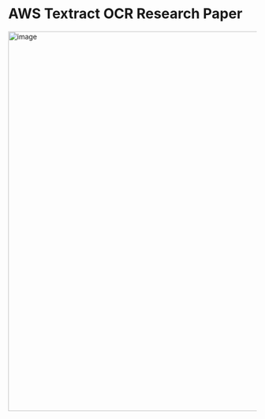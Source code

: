 # AWS Textract OCR Research Paper


<img width="870" height="770" alt="image" src="https://github.com/user-attachments/assets/ef57604b-c103-42f6-9fbb-de82695010e1" />
